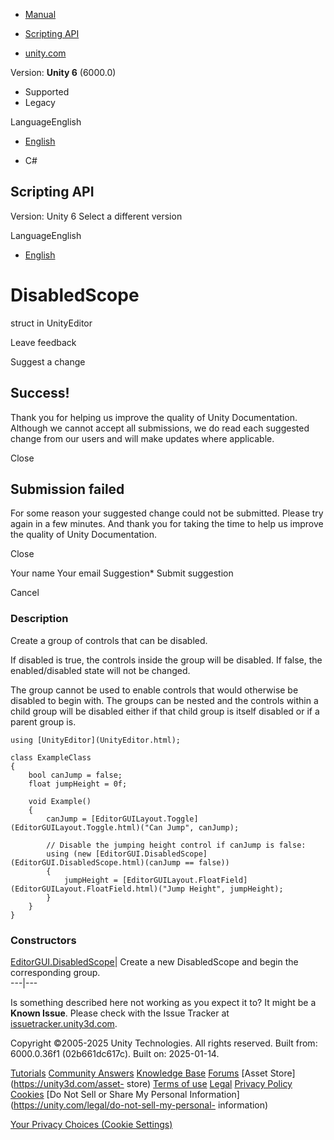 [ ]()

  * [Manual](../Manual/index.html)
  * [Scripting API](../ScriptReference/index.html)

  * [unity.com](https://unity.com/)

Version: **Unity 6** (6000.0)

  * Supported
  * Legacy

LanguageEnglish

  * [English]()

  * C#

[ ](https://docs.unity3d.com)

## Scripting API

Version: Unity 6 Select a different version

LanguageEnglish

  * [English]()

# DisabledScope

struct in UnityEditor

Leave feedback

Suggest a change

## Success!

Thank you for helping us improve the quality of Unity Documentation. Although
we cannot accept all submissions, we do read each suggested change from our
users and will make updates where applicable.

Close

## Submission failed

For some reason your suggested change could not be submitted. Please <a>try
again</a> in a few minutes. And thank you for taking the time to help us
improve the quality of Unity Documentation.

Close

Your name Your email Suggestion* Submit suggestion

Cancel

[ ]()

### Description

Create a group of controls that can be disabled.

If disabled is true, the controls inside the group will be disabled. If false,
the enabled/disabled state will not be changed.  
  
The group cannot be used to enable controls that would otherwise be disabled
to begin with. The groups can be nested and the controls within a child group
will be disabled either if that child group is itself disabled or if a parent
group is.

    
    
    using [UnityEditor](UnityEditor.html);  
      
    class ExampleClass
    {
        bool canJump = false;
        float jumpHeight = 0f;  
      
        void Example()
        {
            canJump = [EditorGUILayout.Toggle](EditorGUILayout.Toggle.html)("Can Jump", canJump);  
      
            // Disable the jumping height control if canJump is false:
            using (new [EditorGUI.DisabledScope](EditorGUI.DisabledScope.html)(canJump == false))
            {
                jumpHeight = [EditorGUILayout.FloatField](EditorGUILayout.FloatField.html)("Jump Height", jumpHeight);
            }
        }
    }
    

### Constructors

[EditorGUI.DisabledScope](EditorGUI.DisabledScope-ctor.html)| Create a new
DisabledScope and begin the corresponding group.  
---|---  
  
Is something described here not working as you expect it to? It might be a
**Known Issue**. Please check with the Issue Tracker at
[issuetracker.unity3d.com](https://issuetracker.unity3d.com).

Copyright ©2005-2025 Unity Technologies. All rights reserved. Built from:
6000.0.36f1 (02b661dc617c). Built on: 2025-01-14.

[Tutorials](https://unity3d.com/learn) [Community
Answers](https://answers.unity3d.com) [Knowledge
Base](https://support.unity3d.com/hc/en-us)
[Forums](https://forum.unity3d.com) [Asset Store](https://unity3d.com/asset-
store) [Terms of use](https://docs.unity3d.com/Manual/TermsOfUse.html)
[Legal](https://unity.com/legal) [Privacy
Policy](https://unity.com/legal/privacy-policy)
[Cookies](https://unity.com/legal/cookie-policy) [Do Not Sell or Share My
Personal Information](https://unity.com/legal/do-not-sell-my-personal-
information)

[Your Privacy Choices (Cookie Settings)](javascript:void\(0\);)


